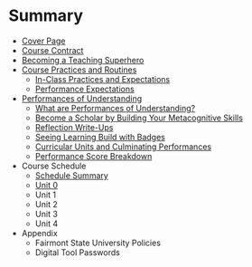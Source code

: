 # Summary

* [Cover Page](README.md)
* [Course Contract](course_contract.md)
* [Becoming a Teaching Superhero](becoming_a_teaching_superhero.md)
* [Course Practices and Routines](course_practices_and_routines.md)
   * [In-Class Practices and Expectations](in-class_practices_and_expectations.md)
   * [Performance Expectations](performance_expectations.md)
* [Performances of Understanding](performances_of_understanding.md)
   * [What are Performances of Understanding?](what_are_performances_of_understanding.md)
   * [Become a Scholar by Building Your Metacognitive Skills](become_a_scholar_by_building_your_metacognitive_sk.md)
   * [Reflection Write-Ups](reflection_write-ups.md)
   * [Seeing Learning Build with Badges](seeing_learning_build_with_badges.md)
   * [Curricular Units and Culminating Performances](curricular_units_and_culminating_performances.md)
   * [Performance Score Breakdown](performance_score_breakdown.md)
* Course Schedule
   * [Schedule Summary](schedule_summary.md)
   * [Unit 0](unit_0.md)
   * Unit 1
   * Unit 2
   * Unit 3
   * Unit 4
* Appendix
   * Fairmont State University Policies
   * Digital Tool Passwords

